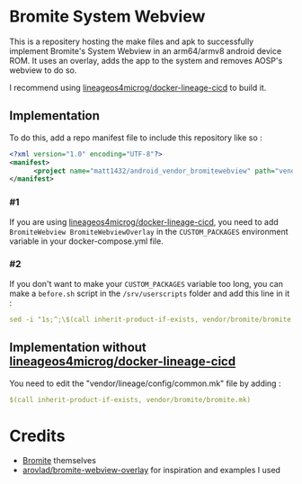 # Bromite System Webview

This is a repositery hosting the make files and apk to successfully implement Bromite's System Webview in an arm64/armv8 android device ROM. It uses an overlay, adds the app to the system and removes AOSP's webview to do so. 

I recommend using [lineageos4microg/docker-lineage-cicd](https://github.com/lineageos4microg/docker-lineage-cicd) to build it.

## Implementation
To do this, add a repo manifest file to include this repository like so :
```xml
<?xml version="1.0" encoding="UTF-8"?>
<manifest>
	  <project name="matt1432/android_vendor_bromitewebview" path="vendor/bromite" remote="github" revision="master" />
</manifest>
```
### \#1
If you are using [lineageos4microg/docker-lineage-cicd](https://github.com/lineageos4microg/docker-lineage-cicd), you need to add `BromiteWebview BromiteWebviewOverlay` in the `CUSTOM_PACKAGES` environment variable in your docker-compose.yml file.

### \#2
If you don't want to make your `CUSTOM_PACKAGES` variable too long, you can make a `before.sh` script in the `/srv/userscripts` folder and add this line in it :

```yml
sed -i "1s;^;\$(call inherit-product-if-exists, vendor/bromite/bromite.mk)\n\n;" "/srv/src/LINEAGE_19_1/vendor/lineage/config/common.mk"
```

## Implementation without [lineageos4microg/docker-lineage-cicd](https://github.com/lineageos4microg/docker-lineage-cicd)
You need to edit the "vendor/lineage/config/common.mk" file by adding :

```yml
$(call inherit-product-if-exists, vendor/bromite/bromite.mk)
```

# Credits

* [Bromite](https://github.com/bromite/bromite) themselves
* [arovlad/bromite-webview-overlay](https://github.com/arovlad/bromite-webview-overlay) for inspiration and examples I used
